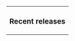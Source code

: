<table><tr><td valign="top">

### Recent releases
<!-- recent_releases starts -->
<!-- recent_releases ends -->

</td></tr></table>